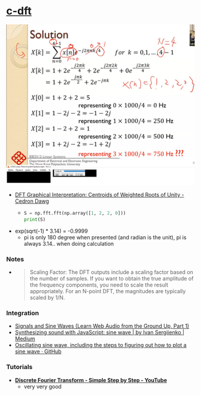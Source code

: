 [c-dft](https://dirkarnez.github.io/c-dft/)
===========================================
![](./images/Untitled.jpg)
- [DFT Graphical Interpretation: Centroids of Weighted Roots of Unity - Cedron Dawg](https://www.dsprelated.com/showarticle/768.php)
  - ```python
    S = np.fft.fft(np.array([1, 2, 2, 0]))        
    print(S)
    ```
- exp(sqrt(-1) * 3.14) = -0.9999
  - pi is only 180 degree when presented (and radian is the unit), pi is always 3.14.. when doing calculation

### Notes
- > Scaling Factor: The DFT outputs include a scaling factor based on the number of samples. If you want to obtain the true amplitude of the frequency components, you need to scale the result appropriately. For an N-point DFT, the magnitudes are typically scaled by 1/N.

### Integration
- [Signals and Sine Waves (Learn Web Audio from the Ground Up, Part 1)](https://teropa.info/blog/2016/08/04/sine-waves)
- [Synthesizing sound with JavaScript: sine wave | by Ivan Sergiienko | Medium](https://darthvanger.medium.com/synthesize-sound-with-javascript-sine-wave-940f9cd7dae2)
- [Oscillating sine wave, including the steps to figuring out how to plot a sine wave · GitHub](https://gist.github.com/gkhays/e264009c0832c73d5345847e673a64ab)

### Tutorials
- [**Discrete Fourier Transform - Simple Step by Step - YouTube**](https://www.youtube.com/watch?v=mkGsMWi_j4Q)
  - very very good

